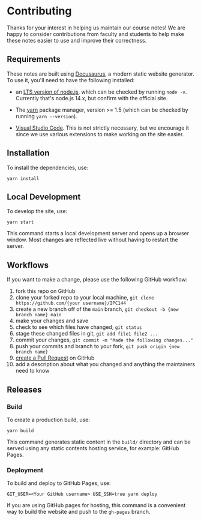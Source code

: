 # Contributing

Thanks for your interest in helping us maintain our course notes! We are happy to consider contributions from faculty and students to help make these notes easier to use and improve their correctness.

## Requirements

These notes are built using [Docusaurus](https://docusaurus.io/), a modern static website generator. To use it, you'll need to have the following installed:

- an [LTS version of node.js](https://nodejs.org/en/), which can be checked by running `node -v`.  Currently that's node.js 14.x, but confirm with the official site.

- The [yarn](https://classic.yarnpkg.com/en/docs/install#mac-stable) package manager, version >= 1.5 (which can be checked by running `yarn --version`).

- [Visual Studio Code](https://code.visualstudio.com/).  This is not strictly necessary, but we encourage it since we use various extensions to make working on the site easier.

## Installation

To install the dependencies, use:

```console
yarn install
```

## Local Development

To develop the site, use:

```console
yarn start
```

This command starts a local development server and opens up a browser window. Most changes are reflected live without having to restart the server.

## Workflows

If you want to make a change, please use the following GitHub workflow:

1. fork this repo on GitHub
1. clone your forked repo to your local machine, `git clone https://github.com/{your username}/IPC144`
1. create a new branch off of the `main` branch, `git checkout -b {new branch name} main`
1. make your changes and save
1. check to see which files have changed, `git status`
1. stage these changed files in git, `git add file1 file2 ...`
1. commit your changes, `git commit -m "Made the following changes..."`
1. push your commits and branch to your fork, `git push origin {new branch name}`
1. [create a Pull Request](https://docs.github.com/en/github/collaborating-with-pull-requests/proposing-changes-to-your-work-with-pull-requests/creating-a-pull-request) on GitHub
1. add a description about what you changed and anything the maintainers need to know

## Releases

### Build

To create a production build, use:

```console
yarn build
```

This command generates static content in the `build/` directory and can be served using any static contents hosting service, for example: GitHub Pages.

### Deployment

To build and deploy to GitHub Pages, use:

```console 
GIT_USER=<Your GitHub username> USE_SSH=true yarn deploy
```

If you are using GitHub pages for hosting, this command is a convenient way to build the website and push to the `gh-pages` branch.

